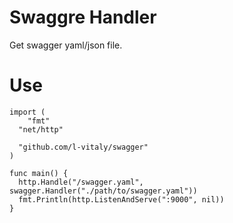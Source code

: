 # Swaggre Handler

Get swagger yaml/json file.

# Use 

``` golang
import (
	"fmt"
  "net/http"

  "github.com/l-vitaly/swagger"
)

func main() {
  http.Handle("/swagger.yaml", swagger.Handler("./path/to/swagger.yaml"))	
  fmt.Println(http.ListenAndServe(":9000", nil))
}
```